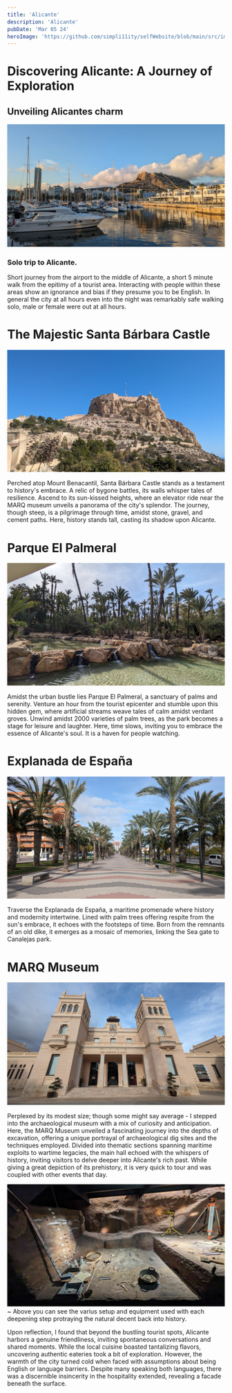 ```yaml
---
title: 'Alicante'
description: 'Alicante'
pubDate: 'Mar 05 24'
heroImage: 'https://github.com/simpli11ity/selfWebsite/blob/main/src/images/Alicante/PXL_20240306_173139080.jpg?raw=true'
---
```


# Discovering Alicante: A Journey of Exploration

## Unveiling Alicantes charm
![Alt="Image from the harbour"](https://github.com/simpli11ity/selfWebsite/blob/main/src/images/Alicante/PXL_20240306_173139080.jpg?raw=true)

### Solo trip to Alicante. 
Short journey from the airport to the middle of Alicante, a short 5 minute walk from the epitimy of a tourist area. Interacting with people within these areas show an ignorance and bias if they presume you to be English.  In general the city at all hours even into the night was remarkably safe walking solo, male or female were out at all hours.

# The Majestic Santa Bárbara Castle


![Alt="Santa Bárbara Castle"](https://github.com/simpli11ity/selfWebsite/blob/main/src/images/Alicante/PXL_20240306_124053078.jpg?raw=true)

Perched atop Mount Benacantil, Santa Bárbara Castle stands as a testament to history's embrace. A relic of bygone battles, its walls whisper tales of resilience. Ascend to its sun-kissed heights, where an elevator ride near the MARQ museum unveils a panorama of the city's splendor. The journey, though steep, is a pilgrimage through time, amidst stone, gravel, and cement paths. Here, history stands tall, casting its shadow upon Alicante.  

# Parque El Palmeral
![Alt="Parc El Palmerar"](https://github.com/simpli11ity/selfWebsite/blob/main/src/images/Alicante/PXL_20240307_141957857.jpg?raw=true)

Amidst the urban bustle lies Parque El Palmeral, a sanctuary of palms and serenity. Venture an hour from the tourist epicenter and stumble upon this hidden gem, where artificial streams weave tales of calm amidst verdant groves. Unwind amidst 2000 varieties of palm trees, as the park becomes a stage for leisure and laughter. Here, time slows, inviting you to embrace the essence of Alicante's soul.  It is a haven for people watching.

# Explanada de España

![Alt="Parc El Palmerar"](https://github.com/simpli11ity/selfWebsite/blob/main/src/images/Alicante/PXL_20240307_151158286.jpg?raw=true)

Traverse the Explanada de España, a maritime promenade where history and modernity intertwine. Lined with palm trees offering respite from the sun's embrace, it echoes with the footsteps of time. Born from the remnants of an old dike, it emerges as a mosaic of memories, linking the Sea gate to Canalejas park.

# MARQ Museum

![Alt="Marq Museum"](https://github.com/simpli11ity/selfWebsite/blob/main/src/images/Alicante/PXL_20240307_161006951.jpg?raw=true)


Perplexed by its modest size; though some might say average - I stepped into the archaeological museum with a mix of curiosity and anticipation. Here, the MARQ Museum unveiled a fascinating journey into the depths of excavation, offering a unique portrayal of archaeological dig sites and the techniques employed. Divided into thematic sections spanning maritime exploits to wartime legacies, the main hall echoed with the whispers of history, inviting visitors to delve deeper into Alicante's rich past.  While giving a great depiction of its prehistory, it is very quick to tour and was coupled with other events that day.

![Alt="Archeology section"](https://github.com/simpli11ity/selfWebsite/blob/main/src/images/Alicante/PXL_20240307_162138250.jpg?raw=true)
~ Above you can see the varius setup and equipment used with each deepening step protraying the natural decent back into history.

Upon reflection, I found that beyond the bustling tourist spots, Alicante harbors a genuine friendliness, inviting spontaneous conversations and shared moments. While the local cuisine boasted tantalizing flavors, uncovering authentic eateries took a bit of exploration. However, the warmth of the city turned cold when faced with assumptions about being English or language barriers. Despite many speaking both languages, there was a discernible insincerity in the hospitality extended, revealing a facade beneath the surface.